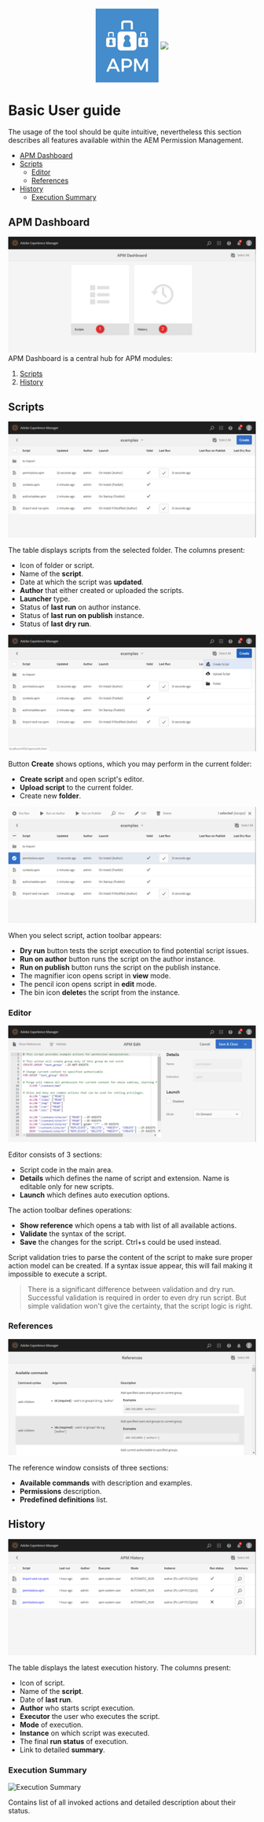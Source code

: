 <p align="center">
    <img src="apm-logo.png" alt="APM Logo" style="width: 128px; vertical-align: middle">
    <img src="https://assets.cognifide.com/github/cognifide-logo.png" style="vertical-align: middle">
</p>

# Basic User guide
The usage of the tool should be quite intuitive, nevertheless this section describes all features available within the AEM Permission Management.

* [APM Dashboard](#apm-dashboard)
* [Scripts](#scripts)
    * [Editor](#editor)
    * [References](#references)
* [History](#history)
    * [Execution Summary](#execution-summary)

## APM Dashboard
![APM Dashboard](apm-dashboard.png)
APM Dashboard is a central hub for APM modules:
1. [Scripts](http://localhost:4502/apm/scripts.html)
2. [History](http://localhost:4502/apm/history.html)

## Scripts
![Scripts](apm-scripts-0.png)

The table displays scripts from the selected folder. The columns present:
* Icon of folder or script.  
* Name of the **script**.
* Date at which the script was **updated**.
* **Author** that either created or uploaded the scripts.
* **Launcher** type.
* Status of **last run** on author instance.
* Status of **last run on publish** instance.
* Status of **last dry run**.

![Scripts](apm-scripts-1.png)

Button **Create** shows options, which you may perform in the current folder:
* **Create script** and open script's editor.
* **Upload script** to the current folder.
* Create new **folder**.

![Scripts](apm-scripts-2.png)

When you select script, action toolbar appears:
* **Dry run** button tests the script execution to find potential script issues.
* **Run on author** button runs the script on the author instance.
* **Run on publish** button  runs the script on the publish instance.
* The magnifier icon opens script in **view** mode.
* The pencil icon opens script in **edit** mode.
* The bin icon **delete**s the script from the instance.

### Editor
![Editor](apm-editor.png)

Editor consists of 3 sections:
* Script code in the main area.
* **Details** which defines the name of script and extension. Name is editable only for new scripts.
* **Launch** which defines auto execution options.

The action toolbar defines operations:
* **Show reference** which opens a tab with list of all available actions.
* **Validate** the syntax of the script.
* **Save** the changes for the script. Ctrl+s could be used instead.

Script validation tries to parse the content of the script to make sure proper action model can be created. If a syntax issue appear, this will fail making it impossible to execute a script.

> There is a significant difference between validation and dry run. Successful validation is required in order to even dry run script. But simple validation won't give the certainty, that the script logic is right.

### References
![References](apm-references.png)

The reference window consists of three sections:
* **Available commands** with description and examples.
* **Permissions** description.
* **Predefined definitions** list.

## History
![History](apm-history.png)

The table displays the latest execution history. The columns present:
* Icon of script.  
* Name of the **script**.
* Date of **last run**.
* **Author** who starts script execution.
* **Executor** the user who executes the script.
* **Mode** of execution.
* **Instance** on which script was executed.
* The final **run status** of execution.
* Link to detailed **summary**.

### Execution Summary
![Execution Summary](#execution-summary)

Contains list of all invoked actions and detailed description about their status.